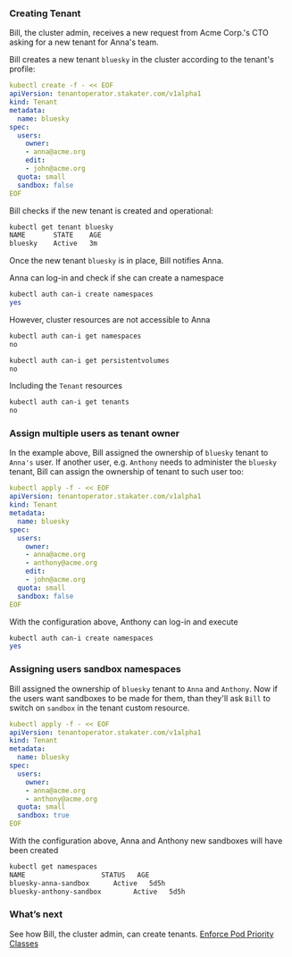 ### Creating Tenant

Bill, the cluster admin, receives a new request from Acme Corp.'s CTO asking for a new tenant for Anna's team.

Bill creates a new tenant `bluesky` in the cluster according to the tenant's profile:

```yaml
kubectl create -f - << EOF
apiVersion: tenantoperator.stakater.com/v1alpha1
kind: Tenant
metadata:
  name: bluesky
spec:
  users:
    owner:
    - anna@acme.org
    edit:
    - john@acme.org
  quota: small
  sandbox: false
EOF
```

Bill checks if the new tenant is created and operational:

```bash
kubectl get tenant bluesky
NAME       STATE    AGE
bluesky    Active   3m
```

Once the new tenant `bluesky` is in place, Bill notifies Anna.

Anna can log-in and check if she can create a namespace

```bash
kubectl auth can-i create namespaces
yes
```

However, cluster resources are not accessible to Anna

```bash
kubectl auth can-i get namespaces
no

kubectl auth can-i get persistentvolumes
no
```

Including the `Tenant` resources

```bash
kubectl auth can-i get tenants
no
```

### Assign multiple users as tenant owner

In the example above, Bill assigned the ownership of `bluesky` tenant to `Anna's` user. If another user, e.g. `Anthony` needs to administer the `bluesky` tenant, Bill can assign the ownership of tenant to such user too:

```yaml
kubectl apply -f - << EOF
apiVersion: tenantoperator.stakater.com/v1alpha1
kind: Tenant
metadata:
  name: bluesky
spec:
  users:
    owner:
    - anna@acme.org
    - anthony@acme.org
    edit:
    - john@acme.org
  quota: small
  sandbox: false
EOF
```

With the configuration above, Anthony can log-in and execute

```bash
kubectl auth can-i create namespaces
yes
```

### Assigning users sandbox namespaces

Bill assigned the ownership of `bluesky` tenant to `Anna` and `Anthony`. Now if the users want sandboxes to be made for them, than they'll ask `Bill` to switch on `sandbox` in the tenant custom resource.

```yaml
kubectl apply -f - << EOF
apiVersion: tenantoperator.stakater.com/v1alpha1
kind: Tenant
metadata:
  name: bluesky
spec:
  users:
    owner:
    - anna@acme.org
    - anthony@acme.org
  quota: small
  sandbox: true
EOF
```

With the configuration above, Anna and Anthony new sandboxes will have been created

```bash
kubectl get namespaces
NAME                   STATUS   AGE
bluesky-anna-sandbox      Active   5d5h
bluesky-anthony-sandbox        Active   5d5h
```

### What’s next

See how Bill, the cluster admin, can create tenants. [Enforce Pod Priority Classes](/docs/operator/use-cases/pod-priority-classes)
